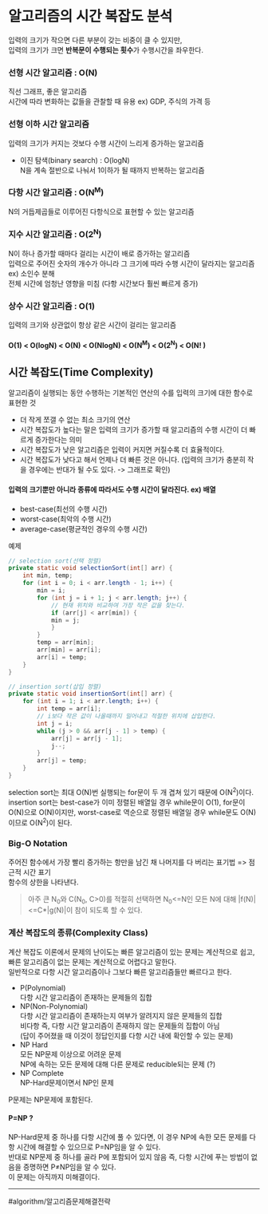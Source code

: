 # 알고리즘의 시간 복잡도 분석
입력의 크기가 작으면 다른 부분이 갖는 비중이 클 수 있지만,  
입력의 크기가 크면 **반복문이 수행되는 횟수**가 수행시간을 좌우한다.

### 선형 시간 알고리즘 : O(N)
직선 그래프, 좋은 알고리즘  
시간에 따라 변화하는 값들을 관찰할 때 유용 ex) GDP, 주식의 가격 등

### 선형 이하 시간 알고리즘  
입력의 크기가 커지는 것보다 수행 시간이 느리게 증가하는 알고리즘

- 이진 탐색(binary search) : O(logN)  
N을 계속 절반으로 나눠서 1이하가 될 때까지 반복하는 알고리즘

### 다항 시간 알고리즘   : O(N<sup>M</sup>)
N의 거듭제곱들로 이루어진 다항식으로 표현할 수 있는 알고리즘

### 지수 시간 알고리즘 : O(2<sup>N</sup>)
N이 하나 증가할 때마다 걸리는 시간이 배로 증가하는 알고리즘  
입력으로 주어진 숫자의 개수가 아니라 그 크기에 따라 수행 시간이 달라지는 알고리즘 ex) 소인수 분해  
전체 시간에 엄청난 영향을 미침 (다항 시간보다 훨씬 빠르게 증가)

### 상수 시간 알고리즘 : O(1)
입력의 크기와 상관없이 항상 같은 시간이 걸리는 알고리즘

#### O(1) < O(logN) < O(N) < O(NlogN) < O(N<sup>M</sup>) < O(2<sup>N</sup>) < O(N! )

## 시간 복잡도(Time Complexity)
알고리즘이 실행되는 동안 수행하는 기본적인 연산의 수를 입력의 크기에 대한 함수로 표현한 것  
- 더 작게 쪼갤 수 없는 최소 크기의 연산  
- 시간 복잡도가 높다는 말은 입력의 크기가 증가할 때 알고리즘의 수행 시간이 더 빠르게 증가한다는 의미  
- 시간 복잡도가 낮은 알고리즘은 입력이 커지면 커질수록 더 효율적이다.  
- 시간 복잡도가 낮다고 해서 언제나 더 빠른 것은 아니다. (입력의 크기가 충분히 작을 경우에는 반대가 될 수도 있다. -> 그래프로 확인)

#### 입력의 크기뿐만 아니라 종류에 따라서도 수행 시간이 달라진다. ex) 배열
- best-case(최선의 수행 시간)
- worst-case(최악의 수행 시간)
- average-case(평균적인 경우의 수행 시간)  

예제
```java
// selection sort(선택 정렬)
private static void selectionSort(int[] arr) {
    int min, temp;
    for (int i = 0; i < arr.length - 1; i++) {
        min = i;
        for (int j = i + 1; j < arr.length; j++) {
            // 현재 위치와 비교하여 가장 작은 값을 찾는다.  
            if (arr[j] < arr[min]) {
            min = j;
            }
        }
        temp = arr[min];
        arr[min] = arr[i];
        arr[i] = temp;
    }
}

// insertion sort(삽입 정렬)
private static void insertionSort(int[] arr) {
    for (int i = 1; i < arr.length; i++) {
        int temp = arr[i];
        // i보다 작은 값이 나올때까지 밀어내고 적절한 위치에 삽입한다. 
        int j = i;
        while (j > 0 && arr[j - 1] > temp) {
            arr[j] = arr[j - 1];
            j--;
        }
        arr[j] = temp;
    }
}
```
selection sort는 최대 O(N)번 실행되는 for문이 두 개 겹쳐 있기 때문에 O(N<sup>2</sup>)이다.  
insertion sort는 best-case가 이미 정렬된 배열일 경우 while문이 O(1), for문이 O(N)으로 O(N)이지만, worst-case로 역순으로 정렬된 배열일 경우 while문도 O(N)이므로 O(N<sup>2</sup>)이 된다.

### Big-O Notation
주어진 함수에서 가장 빨리 증가하는 항만을 남긴 채 나머지를 다 버리는 표기법 => 점근적 시간 표기  
함수의 상한을 나타낸다.
> 아주 큰 N<sub>0</sub>와 C(N<sub>0</sub>, C>0)를 적절히 선택하면 N<sub>0</sub><=N인 모든 N에 대해 |f(N)|<=C*|g(N)|이 참이 되도록 할 수 있다.  

### 계산 복잡도의 종류(Complexity Class)
계산 복잡도 이론에서 문제의 난이도는 빠른 알고리즘이 있는 문제는 계산적으로 쉽고, 빠른 알고리즘이 없는 문제는 계산적으로 어렵다고 말한다.  
일반적으로 다항 시간 알고리즘이나 그보다 빠른 알고리즘들만 빠르다고 한다.
- P(Polynomial)  
다항 시간 알고리즘이 존재하는 문제들의 집합
- NP(Non-Polynomial)  
다항 시간 알고리즘이 존재하는지 여부가 알려지지 않은 문제들의 집합  
비다항 즉, 다항 시간 알고리즘이 존재하지 않는 문제들의 집합이 아님  
(답이 주어졌을 때 이것이 정답인지를 다항 시간 내에 확인할 수 있는 문제)
- NP Hard  
모든 NP문제 이상으로 어려운 문제  
NP에 속하는 모든 문제에 대해 다른 문제로 reducible되는 문제 (?)
- NP Complete  
NP-Hard문제이면서 NP인 문제

P문제는 NP문제에 포함된다.

#### P=NP ?
NP-Hard문제 중 하나를 다항 시간에 풀 수 있다면, 이 경우 NP에 속한 모든 문제를 다항 시간에 해결할 수 있으므로 P=NP임을 알 수 있다.  
반대로 NP문제 중 하나를 골라 P에 포함되어 있지 않음 즉, 다항 시간에 푸는 방법이 없음을 증명하면 P≠NP임을 알 수 있다.  
이 문제는 아직까지 미해결이다.

----
#algorithm/알고리즘문제해결전략